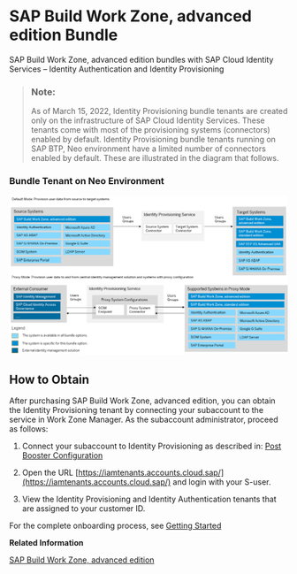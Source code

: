 <!-- loio930015d483a74ee8b68a132db7699825 -->

# SAP Build Work Zone, advanced edition Bundle

SAP Build Work Zone, advanced edition bundles with SAP Cloud Identity Services – Identity Authentication and Identity Provisioning



> ### Note:  
> As of March 15, 2022, Identity Provisioning bundle tenants are created only on the infrastructure of SAP Cloud Identity Services. These tenants come with most of the provisioning systems \(connectors\) enabled by default. Identity Provisioning bundle tenants running on SAP BTP, Neo environment have a limited number of connectors enabled by default. These are illustrated in the diagram that follows.



### Bundle Tenant on Neo Environment

![](images/IPS_WorkZone_Bundle_049f775.png)



<a name="loio930015d483a74ee8b68a132db7699825__section_ajl_vbh_rnb"/>

## How to Obtain

After purchasing SAP Build Work Zone, advanced edition, you can obtain the Identity Provisioning tenant by connecting your subaccount to the service in Work Zone Manager. As the subaccount administrator, proceed as follows:

1.  Connect your subaccount to Identity Provisioning as described in: [Post Booster Configuration](https://help.sap.com/viewer/b03c84105ff74f809631e494bd612e83/Cloud/en-US/e567b51e2e554814836bf2d7b0e2a9fc.html)

2.  Open the URL [https://iamtenants.accounts.cloud.sap/](https://iamtenants.accounts.cloud.sap/) and login with your S-user.

3.  View the Identity Provisioning and Identity Authentication tenants that are assigned to your customer ID.


For the complete onboarding process, see [Getting Started](https://help.sap.com/viewer/b03c84105ff74f809631e494bd612e83/Cloud/en-US/627b9e36a3da430199133c6ca0db45d8.html)

**Related Information**  


[SAP Build Work Zone, advanced edition](https://help.sap.com/docs/WZ?locale=en-US)

